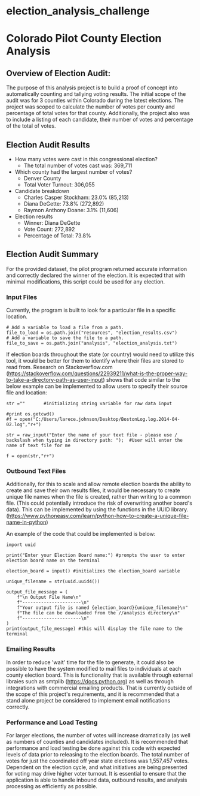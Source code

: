 # election_analysis_challenge
# Colorado Pilot County Election Analysis 

## Overview of Election Audit:
The purpose of this analysis project is to build a proof of concept into automatically counting and tallying voting results. 
The initial scope of the audit was for 3 counties within Colorado during the latest elections.  The project was scoped to calculate the number of votes per county and percentage of total votes for that county.  Additionally, the project also was to 
include a listing of each candidate, their number of votes and percentage of the total of votes.  

## Election Audit Results 
* How many votes were cast in this congressional election? 
    - The total number of votes cast was: 369,711
* Which county had the largest number of votes? 
    - Denver County 
    - Total Voter Turnout: 306,055
* Candidate breakdown 
    - Charles Casper Stockham: 23.0% (85,213)
    - Diana DeGette: 73.8% (272,892)
    - Raymon Anthony Doane: 3.1% (11,606)
* Election results 
    - Winner: Diana DeGette
    - Vote Count: 272,892
    - Percentage of Total: 73.8%

## Election Audit Summary 
For the provided dataset, the pilot program returned accurate information and correctly declared the winner of the election.  It 
is expected that with minimal modifications, this script could be used for any election. 

### Input Files

Currently, the program is built to look for a particular file in a specific location.  
~~~~
# Add a variable to load a file from a path.
file_to_load = os.path.join("resources", "election_results.csv")
# Add a variable to save the file to a path.
file_to_save = os.path.join("analysis", "election_analysis.txt")
~~~~
If election boards throughout the state (or country) would need to utilize this tool, it would be better for them to identify 
where their files are stored to read from.  Research on Stackoverflow.com (https://stackoverflow.com/questions/22939211/what-is-the-proper-way-to-take-a-directory-path-as-user-input) shows that code similar to the below example can be implemented to allow users to specify their source file and location:

~~~~~
str =""       #initializing string variable for raw data input

#print os.getcwd()
#f = open("C:/Users/larece.johnson/Desktop/BostonLog.log.2014-04-02.log","r+")

str = raw_input("Enter the name of your text file - please use / backslash when typing in directory path: ");  #User will enter the name of text file for me

f = open(str,"r+")
~~~~~
### Outbound Text Files 
Additionally, for this to scale and allow remote election boards the ability to create and save their own results files, it would be necessary to create unique file names when the file is created, rather than writing to a common file. (This could 
potentially introduce the risk of overwriting another board's data).  This can be implemented by using the functions in the UUID
library. (https://www.pythoneasy.com/learn/python-how-to-create-a-unique-file-name-in-python)

An example of the code that could be implemented is below: 
~~~~
import uuid

print("Enter your Election Board name:") #prompts the user to enter election board name on the terminal

election_board = input() #initializes the election_board variable 

unique_filename = str(uuid.uuid4())

output_file_message = (
    f"\n Output File Name\n"
    f"----------------------\n"
    f"Your output file is named {election_board}{unique_filename}\n"
    f"The file can be downloaded from the //analysis directory\n"
    f"----------------------\n"
)
print(output_file_message) #this will display the file name to the terminal
~~~~
### Emailing Results 
In order to reduce 'wait' time for the file to generate, it could also be possible to have the system modified to mail files to individuals at each county election board.  This is functionality that is 
available through external libraies such as smtplib (https://docs.python.org) as well as through integrations with commercial emailing products.  That is currently outside of the scope of this project's
requirements, and it is recommended that a stand alone project be considered to implement email notifications correctly. 
### Performance and Load Testing
For larger elections, the number of votes will increase dramatically (as well as numbers of counties and candidates included). It is recommended that performance and load testing be done against this code with expected levels of data prior to releasing to the election boards.  The total number of votes for just the coordinated off year state elections was 1,557,457 votes.  Dependent on the election cycle, and what initiatives are being presented for voting may drive higher voter turnout.  It is essential to ensure that
the application is able to handle inbound data, outbound results, and analysis processing as efficiently as possible. 
